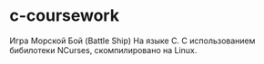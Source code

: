 # c-coursework
Игра Морской Бой (Battle Ship)
На языке C. С использованием бибилотеки NCurses, скомпилировано на Linux.
